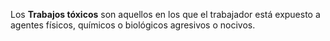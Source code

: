 Los **Trabajos tóxicos** son aquellos en los que el
trabajador está expuesto a agentes físicos, químicos o
biológicos agresivos o nocivos.
